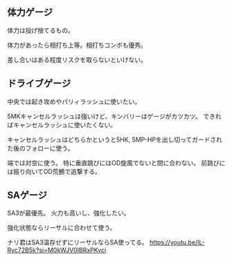 ## 体力ゲージ

体力は投げ捨てるもの。

体力があったら相打ち上等。相打ちコンボも優秀。

差し合いはある程度リスクを取らないといけない。

## ドライブゲージ

中央では起き攻めやパリィラッシュに使いたい。

5MKキャンセルラッシュは強いけど、キンバリーはゲージがカツカツ。
できればキャンセルラッシュに使いたくない。

キャンセルラッシュはどちらかというと5HK, 5MP-HPを出し切ってガードされた後のフォローに使う。

端では対空に使う。
特に垂直跳びにはOD旋風でないと間に合わない。
前跳びには振り向いてOD荒鵺で追撃する。

## SAゲージ

SA3が最優先。
火力も高いし、強化したい。

強化状態ならリーサルに合わせて使う。

ナリ君はSA3温存せずにリーサルならSA使ってる。
https://youtu.be/IL-Ryc72B5k?si=M0kWJV0IBRxPKvci
